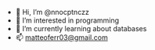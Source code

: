 - 👋 Hi, I’m @nnocptnczz
- 👀 I’m interested in programming
- 🌱 I’m currently learning about databases
- 📫 matteoferr03@gmail.com
